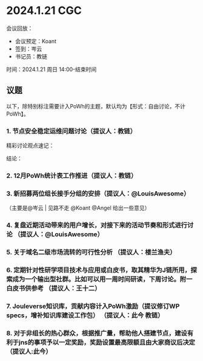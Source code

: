 # 2024.1.21 CGC

会议回放：

- 会议预定：Koant
- 签到：岑云
- 书记员：教链

时间：2024.1.21 周日 14:00-结束时间

## 议题

以下，除特别标注需要计入PoWh的主题，默认均为【形式：自由讨论，不计PoWh】。

### 1. 节点安全稳定运维问题讨论（提议人：教链）

精彩讨论观点速记：

结论：

### 2. 12月PoWh统计表工作推进（提议人：教链）

### 3. 新招募两位组长接手分组的安排（提议人：@LouisAwesome）

（主要是@岑云 | 见路不走 @Koant @Angel 给出一些意见）

### 4. 复盘近期活动带来的用户增长，对接下来的活动节奏和形式进行讨论 （提议人：@LouisAwesome）

### 5. 关于域名二级市场流转的可行性分析 （提议人：楼兰渔夫）

### 6. 定期针对性研学项目技术与应用或白皮书，取其精华为J链所用，探索成为一个输出型社群。比如可以用一周时间研读，下周讨论。附一白皮书供参考 （提议人：王十二）

### 7. Jouleverse知识库，贡献内容计入PoWh激励（提议修订WP specs，增补知识库建设工作包） （提议人：此今 教链）

### 8. 对于非组长的热心群众，根据推广量，帮助他人搭建节点，建设有利于jns的事项予以一定奖励，奖励设置最高限额且由大家商议后决定 （提议人:此今）


